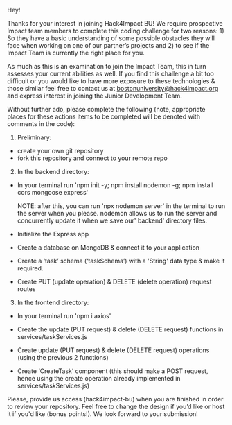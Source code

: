 Hey!

Thanks for your interest in joining Hack4Impact BU! We require prospective Impact team members to complete this coding challenge for two reasons: 1) So they have a basic understanding of some possible obstacles they will face when working on one of our partner’s projects and 2) to see if the Impact Team is currently the right place for you.

As much as this is an examination to join the Impact Team, this in turn assesses your current abilities as well. If you find this challenge a bit too difficult or you would like to have more exposure to these technologies & those similar feel free to contact us at bostonuniversity@hack4impact.org and express interest in joining the Junior Development Team.

Without further ado, please complete the following (note, appropriate places for these actions items to be completed will be denoted with comments in the code):

1. Preliminary:

- create your own git repository
- fork this repository and connect to your remote repo

2. In the backend directory:

- In your terminal run 'npm init -y; npm install nodemon -g; npm install cors mongoose express'

  NOTE: after this, you can run 'npx nodemon server' in the terminal to run the server when you please. nodemon allows us to run the server and concurrently update it when we save our' backend' directory files.

- Initialize the Express app

- Create a database on MongoDB & connect it to your application

- Create a ‘task’ schema (‘taskSchema’) with a 'String' data type & make it required.

- Create PUT (update operation) & DELETE (delete operation) request routes

3. In the frontend directory:

- In your terminal run 'npm i axios'

- Create the update (PUT request) & delete (DELETE request) functions in services/taskServices.js

- Create update (PUT request) & delete (DELETE request) operations (using the previous 2 functions)

- Create ‘CreateTask’ component (this should make a POST request, hence using the create operation already implemented in services/taskServices.js)

Please, provide us access (hack4impact-bu) when you are finished in order to review your repository. Feel free to change the design if you’d like or host it if you'd like (bonus points!). We look forward to your submission!
